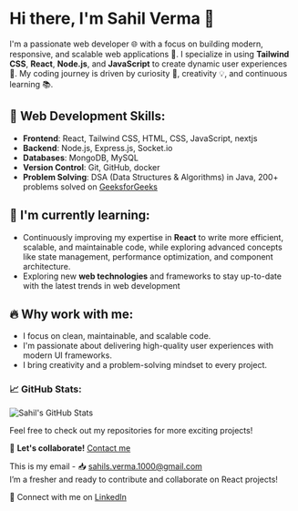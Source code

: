 # Hi there, I'm Sahil Verma 👋

I'm a passionate web developer 🌐 with a focus on building modern, responsive, and scalable web applications 🚀. I specialize in using **Tailwind CSS**, **React**, **Node.js**, and **JavaScript** to create dynamic user experiences 🎨. My coding journey is driven by curiosity 🤔, creativity 💡, and continuous learning 📚. 

## 🚀 Web Development Skills:
- **Frontend**: React, Tailwind CSS, HTML, CSS, JavaScript, nextjs
- **Backend**: Node.js, Express.js, Socket.io
- **Databases**: MongoDB, MySQL
- **Version Control**: Git, GitHub, docker
- **Problem Solving**: DSA (Data Structures & Algorithms) in Java, 200+ problems solved on [GeeksforGeeks](https://www.geeksforgeeks.org/user/sahilsverma/)

## 🌱 I'm currently learning:
- Continuously improving my expertise in **React** to write more efficient, scalable, and maintainable code, while exploring advanced concepts like state management, performance optimization, and component architecture.
- Exploring new **web technologies** and frameworks to stay up-to-date with the latest trends in web development

## 🔥 Why work with me:
- I focus on clean, maintainable, and scalable code.
- I'm passionate about delivering high-quality user experiences with modern UI frameworks.
- I bring creativity and a problem-solving mindset to every project.

### 📈 GitHub Stats:
![Sahil's GitHub Stats](https://github-readme-stats.vercel.app/api?username=sahil-verma-9696&show_icons=true&hide_title=true)

Feel free to check out my repositories for more exciting projects!

📩 **Let's collaborate!** [Contact me](mailto:sahils.verma.1000@gmail.com)

This is my email - 📥 sahils.verma.1000@gmail.com  
I’m a fresher and ready to contribute and collaborate on React projects!

🔗 Connect with me on [LinkedIn](https://www.linkedin.com/in/sahil-verma-04944b240)
